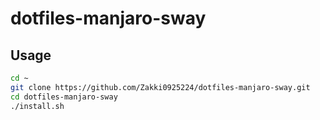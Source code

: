 # dotfiles-manjaro-sway

## Usage

```bash
cd ~
git clone https://github.com/Zakki0925224/dotfiles-manjaro-sway.git
cd dotfiles-manjaro-sway
./install.sh
```
